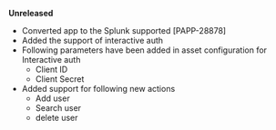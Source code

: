 **Unreleased**
* Converted app to the Splunk supported [PAPP-28878]
* Added the support of interactive auth
* Following parameters have been added in asset configuration for Interactive auth
  * Client ID
  * Client Secret
* Added support for following new actions
  * Add user
  * Search user
  * delete user